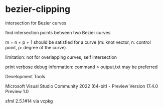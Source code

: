 # bezier-clipping
intersection for Bezier curves

find intersection points between two Bezier curves

m = n + p + 1 should be satisfied for a curve
(m: knot vector, n: control point, p: degree of the curve)

limitation: not for overlapping curves, self intersection

print verbose debug information: command > output.txt may be preferred


Development Tools

Microsoft Visual Studio Community 2022 (64-bit) - Preview
Version 17.4.0 Preview 1.0

sfml 2.5.1#14 via vcpkg
